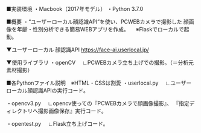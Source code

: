 ■実装環境
・Macbook（2017年モデル）
・Python 3.7.0

■概要
・“ユーザーローカル顔認識API”を使い、PCWEBカメラで撮影した
顔画像を年齢・性別分析できる簡易WEBアプリを作成。 　※Flaskでローカルで起動。

▼ユーザーローカル
顔認識API https://face-ai.userlocal.jp/

▼使用ライブラリ
・openCV
　∟PCWEBカメラ立ち上げでの撮影。（＝分析元素材撮影）

■各Pythonファイル説明　※HTML・CSSは割愛
・userlocal.py
　∟ユーザーローカル顔認識APIの実行コード。

・opencv3.py
　∟opencv使っての『PCWEBカメラで顔画像撮影』、
  『指定ディレクトリへ撮影画像保存』実行コード。

・opentest.py
　∟Flask立ち上げコード。

